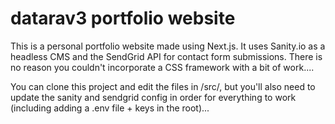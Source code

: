 # datarav3 portfolio website

This is a personal portfolio website made using Next.js. It uses Sanity.io as a headless CMS and the SendGrid API for contact form submissions. There is no reason you couldn't incorporate a CSS framework with a bit of work....

You can clone this project and edit the files in /src/, but you'll also need to update the sanity and sendgrid config in order for everything to work (including adding a .env file + keys in the root)...
